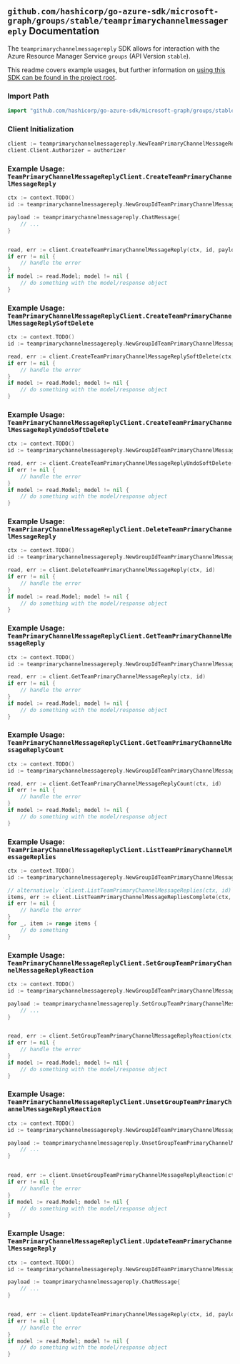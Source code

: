 
## `github.com/hashicorp/go-azure-sdk/microsoft-graph/groups/stable/teamprimarychannelmessagereply` Documentation

The `teamprimarychannelmessagereply` SDK allows for interaction with the Azure Resource Manager Service `groups` (API Version `stable`).

This readme covers example usages, but further information on [using this SDK can be found in the project root](https://github.com/hashicorp/go-azure-sdk/tree/main/docs).

### Import Path

```go
import "github.com/hashicorp/go-azure-sdk/microsoft-graph/groups/stable/teamprimarychannelmessagereply"
```


### Client Initialization

```go
client := teamprimarychannelmessagereply.NewTeamPrimaryChannelMessageReplyClientWithBaseURI("https://management.azure.com")
client.Client.Authorizer = authorizer
```


### Example Usage: `TeamPrimaryChannelMessageReplyClient.CreateTeamPrimaryChannelMessageReply`

```go
ctx := context.TODO()
id := teamprimarychannelmessagereply.NewGroupIdTeamPrimaryChannelMessageID("groupIdValue", "chatMessageIdValue")

payload := teamprimarychannelmessagereply.ChatMessage{
	// ...
}


read, err := client.CreateTeamPrimaryChannelMessageReply(ctx, id, payload)
if err != nil {
	// handle the error
}
if model := read.Model; model != nil {
	// do something with the model/response object
}
```


### Example Usage: `TeamPrimaryChannelMessageReplyClient.CreateTeamPrimaryChannelMessageReplySoftDelete`

```go
ctx := context.TODO()
id := teamprimarychannelmessagereply.NewGroupIdTeamPrimaryChannelMessageIdReplyID("groupIdValue", "chatMessageIdValue", "chatMessageId1Value")

read, err := client.CreateTeamPrimaryChannelMessageReplySoftDelete(ctx, id)
if err != nil {
	// handle the error
}
if model := read.Model; model != nil {
	// do something with the model/response object
}
```


### Example Usage: `TeamPrimaryChannelMessageReplyClient.CreateTeamPrimaryChannelMessageReplyUndoSoftDelete`

```go
ctx := context.TODO()
id := teamprimarychannelmessagereply.NewGroupIdTeamPrimaryChannelMessageIdReplyID("groupIdValue", "chatMessageIdValue", "chatMessageId1Value")

read, err := client.CreateTeamPrimaryChannelMessageReplyUndoSoftDelete(ctx, id)
if err != nil {
	// handle the error
}
if model := read.Model; model != nil {
	// do something with the model/response object
}
```


### Example Usage: `TeamPrimaryChannelMessageReplyClient.DeleteTeamPrimaryChannelMessageReply`

```go
ctx := context.TODO()
id := teamprimarychannelmessagereply.NewGroupIdTeamPrimaryChannelMessageIdReplyID("groupIdValue", "chatMessageIdValue", "chatMessageId1Value")

read, err := client.DeleteTeamPrimaryChannelMessageReply(ctx, id)
if err != nil {
	// handle the error
}
if model := read.Model; model != nil {
	// do something with the model/response object
}
```


### Example Usage: `TeamPrimaryChannelMessageReplyClient.GetTeamPrimaryChannelMessageReply`

```go
ctx := context.TODO()
id := teamprimarychannelmessagereply.NewGroupIdTeamPrimaryChannelMessageIdReplyID("groupIdValue", "chatMessageIdValue", "chatMessageId1Value")

read, err := client.GetTeamPrimaryChannelMessageReply(ctx, id)
if err != nil {
	// handle the error
}
if model := read.Model; model != nil {
	// do something with the model/response object
}
```


### Example Usage: `TeamPrimaryChannelMessageReplyClient.GetTeamPrimaryChannelMessageReplyCount`

```go
ctx := context.TODO()
id := teamprimarychannelmessagereply.NewGroupIdTeamPrimaryChannelMessageID("groupIdValue", "chatMessageIdValue")

read, err := client.GetTeamPrimaryChannelMessageReplyCount(ctx, id)
if err != nil {
	// handle the error
}
if model := read.Model; model != nil {
	// do something with the model/response object
}
```


### Example Usage: `TeamPrimaryChannelMessageReplyClient.ListTeamPrimaryChannelMessageReplies`

```go
ctx := context.TODO()
id := teamprimarychannelmessagereply.NewGroupIdTeamPrimaryChannelMessageID("groupIdValue", "chatMessageIdValue")

// alternatively `client.ListTeamPrimaryChannelMessageReplies(ctx, id)` can be used to do batched pagination
items, err := client.ListTeamPrimaryChannelMessageRepliesComplete(ctx, id)
if err != nil {
	// handle the error
}
for _, item := range items {
	// do something
}
```


### Example Usage: `TeamPrimaryChannelMessageReplyClient.SetGroupTeamPrimaryChannelMessageReplyReaction`

```go
ctx := context.TODO()
id := teamprimarychannelmessagereply.NewGroupIdTeamPrimaryChannelMessageIdReplyID("groupIdValue", "chatMessageIdValue", "chatMessageId1Value")

payload := teamprimarychannelmessagereply.SetGroupTeamPrimaryChannelMessageReplyReactionRequest{
	// ...
}


read, err := client.SetGroupTeamPrimaryChannelMessageReplyReaction(ctx, id, payload)
if err != nil {
	// handle the error
}
if model := read.Model; model != nil {
	// do something with the model/response object
}
```


### Example Usage: `TeamPrimaryChannelMessageReplyClient.UnsetGroupTeamPrimaryChannelMessageReplyReaction`

```go
ctx := context.TODO()
id := teamprimarychannelmessagereply.NewGroupIdTeamPrimaryChannelMessageIdReplyID("groupIdValue", "chatMessageIdValue", "chatMessageId1Value")

payload := teamprimarychannelmessagereply.UnsetGroupTeamPrimaryChannelMessageReplyReactionRequest{
	// ...
}


read, err := client.UnsetGroupTeamPrimaryChannelMessageReplyReaction(ctx, id, payload)
if err != nil {
	// handle the error
}
if model := read.Model; model != nil {
	// do something with the model/response object
}
```


### Example Usage: `TeamPrimaryChannelMessageReplyClient.UpdateTeamPrimaryChannelMessageReply`

```go
ctx := context.TODO()
id := teamprimarychannelmessagereply.NewGroupIdTeamPrimaryChannelMessageIdReplyID("groupIdValue", "chatMessageIdValue", "chatMessageId1Value")

payload := teamprimarychannelmessagereply.ChatMessage{
	// ...
}


read, err := client.UpdateTeamPrimaryChannelMessageReply(ctx, id, payload)
if err != nil {
	// handle the error
}
if model := read.Model; model != nil {
	// do something with the model/response object
}
```
